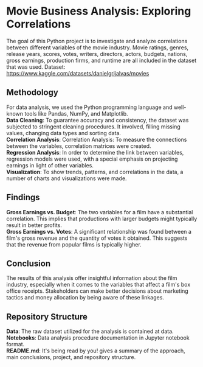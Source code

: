 # Movie Business Analysis: Exploring Correlations

The goal of this Python project is to investigate and analyze correlations between different variables of the movie industry. Movie ratings, genres, release years, scores, votes, writers, directors, actors, budgets, nations, gross earnings, production firms, and runtime are all included in the dataset that was used.
Dataset: https://www.kaggle.com/datasets/danielgrijalvas/movies

## Methodology
For data analysis, we used the Python programming language and well-known tools like Pandas, NumPy, and Matplotlib.  
**Data Cleaning**: To guarantee accuracy and consistency, the dataset was subjected to stringent cleaning procedures. It involved, filling missing values, changing data types  and sorting data.  
**Correlation Analysis**: Correlation Analysis: To measure the connections between the variables, correlation matrices were created.  
**Regression Analysis**: In order to determine the link between variables, regression models were used, with a special emphasis on projecting earnings in light of other variables.  
**Visualization**: To show trends, patterns, and correlations in the data, a number of charts and visualizations were made.  

## Findings
**Gross Earnings vs. Budget**: The two variables for a film have a substantial correlation. This implies that productions with larger budgets might typically result in better profits.  
**Gross Earnings vs. Votes**: A significant relationship was found between a film's gross revenue and the quantity of votes it obtained. This suggests that the revenue from popular films is typically higher.  

## Conclusion
The results of this analysis offer insightful information about the film industry, especially when it comes to the variables that affect a film's box office receipts. Stakeholders can make better decisions about marketing tactics and money allocation by being aware of these linkages.

## Repository Structure
**Data**: The raw dataset utilized for the analysis is contained at data.  
**Notebooks**: Data analysis procedure documentation in Jupyter notebook format.  
**README.md**: It's being read by you! gives a summary of the approach, main conclusions, project, and repository structure.  

